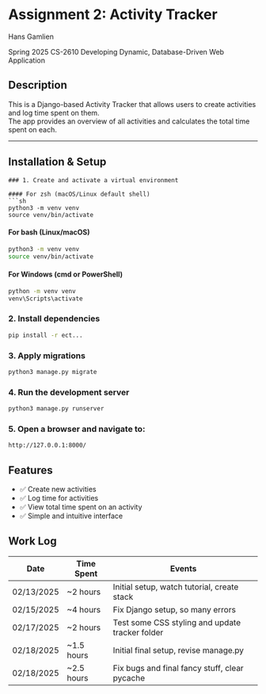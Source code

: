 # Assignment 2: Activity Tracker

Hans Gamlien

Spring 2025 CS-2610 Developing Dynamic, Database-Driven Web Application

## Description
This is a Django-based Activity Tracker that allows users to create activities and log time spent on them.  
The app provides an overview of all activities and calculates the total time spent on each.

---
## Installation & Setup

```
### 1. Create and activate a virtual environment

#### For zsh (macOS/Linux default shell)
```sh
python3 -m venv venv
source venv/bin/activate
```

#### For bash (Linux/macOS)
```sh
python3 -m venv venv
source venv/bin/activate
```

#### For Windows (cmd or PowerShell)
```sh
python -m venv venv
venv\Scripts\activate
```

### 2. Install dependencies
```sh
pip install -r ect...
```

### 3. Apply migrations
```sh
python3 manage.py migrate
```

### 4. Run the development server
```sh
python3 manage.py runserver
```

### 5. Open a browser and navigate to:
```sh
http://127.0.0.1:8000/
```

## Features
- ✅ Create new activities
- ✅ Log time for activities
- ✅ View total time spent on an activity
- ✅ Simple and intuitive interface

## Work Log
| Date           | Time Spent  | Events                                             |
|----------------|-------------|----------------------------------------------------|
| 02/13/2025     | ~2 hours    | Initial setup, watch tutorial, create stack        |
| 02/15/2025     | ~4 hours    | Fix Django setup, so many errors                   |
| 02/17/2025     | ~2 hours    | Test some CSS styling and update tracker folder    |
| 02/18/2025     | ~1.5 hours  | Initial final setup, revise manage.py              |
| 02/18/2025     | ~2.5 hours  | Fix bugs and final fancy stuff, clear pycache      |